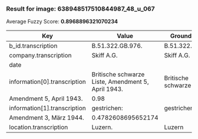 ### Result for image: 638948517510844987_48_u_067
Average Fuzzy Score: **0.8968896321070234**
<small>

| Key | Value | Ground Truth | Score |
| --- | --- | --- | --- |
| b_id.transcription | B.51.322.GB.976. | B.51.322.GB.976. | 1.0 |
| company.transcription | Skiff A.G. | Skiff A.G. | 1.0 |
| date |  |  | 1.0 |
| information[0].transcription | Britische schwarze Liste, Amendment 5, April 1943. | Britische schwarze Liste,
Amendment 5, April 1943. | 0.98 |
| information[1].transcription | gestrichen: | gestrichen:
Amendment 3, März 1944. | 0.4782608695652174 |
| location.transcription | Luzern. | Luzern | 0.923076923076923 |

</small>
